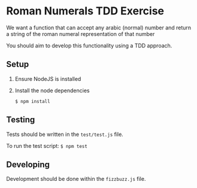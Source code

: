 # Roman Numerals TDD Exercise

We want a function that can accept any arabic (normal) number and return a string of the roman numeral representation of that number

You should aim to develop this functionality using a TDD approach.

## Setup

1. Ensure NodeJS is installed
2. Install the node dependencies

    ```
    $ npm install
    ```

## Testing

Tests should be written in the `test/test.js` file.

To run the test script:
    ```
    $ npm test
    ```

## Developing

Development should be done within the `fizzbuzz.js` file.
